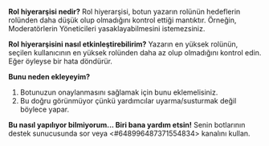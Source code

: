 **Rol hiyerarşisi nedir?** Rol hiyerarşisi, botun yazarın rolünün hedeflerin rolünden daha düşük olup olmadığını kontrol ettiği mantıktır. Örneğin, Moderatörlerin Yöneticileri yasaklayabilmesini istemezsiniz.

**Rol hiyerarşisini nasıl etkinleştirebilirim?** Yazarın en yüksek rolünün, seçilen kullanıcının en yüksek rolünden daha az olup olmadığını kontrol edin. Eğer öyleyse bir hata döndürür.

**Bunu neden ekleyeyim?**

1. Botunuzun onaylanmasını sağlamak için bunu eklemelisiniz.
2. Bu doğru görünmüyor çünkü yardımcılar uyarma/susturmak değil böylece yapar.

**Bu nasıl yapılıyor bilmiyorum... Biri bana yardım etsin!** Senin botlarının destek sunucusunda sor veya <#648996487371554834> kanalını kullan.
